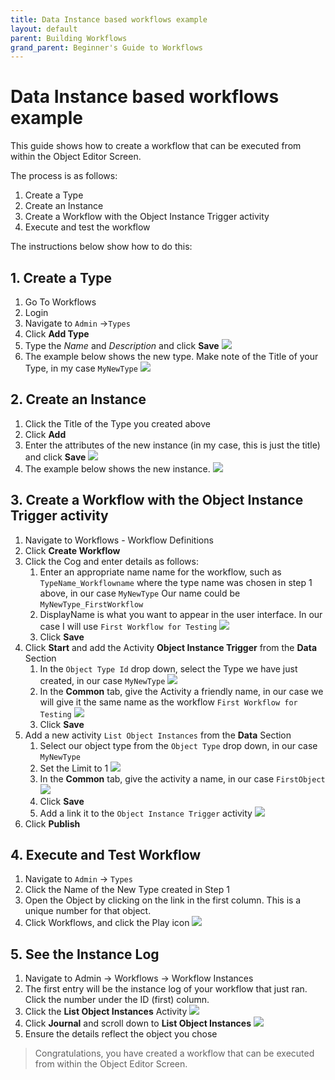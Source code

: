 ```yaml
---
title: Data Instance based workflows example
layout: default
parent: Building Workflows
grand_parent: Beginner's Guide to Workflows
---
```


# Data Instance based workflows example

This guide shows how to create a workflow that can be executed from within the Object Editor Screen.

The process is as follows:
1. Create a Type
2. Create an Instance
3. Create a Workflow with the Object Instance Trigger activity
4. Execute and test the workflow

The instructions below show how to do this:

## 1. Create a Type
1. Go To Workflows
2. Login
3. Navigate to `Admin` ->`Types`
4. Click **Add Type**
5. Type the *Name* and *Description* and click **Save**
   ![](2022-11-08-07-11-38.png)
6. The example below shows the new type. Make note of the Title of your Type, in my case ```MyNewType```
   ![](2022-11-08-07-13-03.png)

## 2. Create an Instance
1. Click the Title of the Type you created above
2. Click **Add**
3. Enter the attributes of the new instance (in my case, this is just the title) and click **Save**
   ![](2022-11-08-07-14-16.png)
4. The example below shows the new instance.
   ![](2022-11-08-07-15-04.png)

## 3. Create a Workflow with the Object Instance Trigger activity
1. Navigate to Workflows - Workflow Definitions
2. Click **Create Workflow**
3. Click the Cog and enter details as follows:
   1. Enter an appropriate name name for the workflow, such as ```TypeName_Workflowname``` where the type name was chosen in step 1 above, in our case ```MyNewType``` Our name could be ```MyNewType_FirstWorkflow```
   2. DisplayName is what you want to appear in the user interface. In our case I will use ```First Workflow for Testing```
      ![](2024-01-11-143010.png)
   3. Click **Save**
4. Click **Start** and add the Activity **Object Instance Trigger** from the **Data** Section
   1. In the `Object Type Id` drop down, select the Type we have just created, in our case ```MyNewType```
      ![](2024-01-11-142209.png)
   2. In the **Common** tab, give the Activity a friendly name, in our case we will give it the same name as the workflow ```First Workflow for Testing```
      ![](2024-01-11-145318.png)
   3. Click **Save**
5. Add a new activity `List Object Instances` from the **Data** Section
   1. Select our object type from the `Object Type` drop down, in our case ```MyNewType```
   2. Set the Limit to 1
      ![](2024-01-11-143843.png)
   3. In the **Common** tab, give the activity a name, in our case ```FirstObject```
      ![](2024-01-11-143928.png)
   4. Click **Save**
   5. Add a link it to the `Object Instance Trigger` activity
      ![](2024-01-11-144255.png)
6. Click **Publish**

## 4. Execute and Test Workflow
1. Navigate to `Admin` -> `Types`
2. Click the Name of the New Type created in Step 1
3. Open the Object by clicking on the link in the first column.  This is a unique number for that object.
4. Click Workflows, and click the Play icon
   ![](2024-01-11-145856.png)

## 5. See the Instance Log
1. Navigate to Admin -> Workflows -> Workflow Instances
3. The first entry will be the instance log of your workflow that just ran.  Click the number under the ID (first) column.
4. Click the **List Object Instances** Activity
   ![](2024-01-11-150632.png)
5. Click **Journal** and scroll down to **List Object Instances**
   ![](2024-01-11-150837.png)
6. Ensure the details reflect the object you chose

> Congratulations, you have created a workflow that can be executed from within the Object Editor Screen.